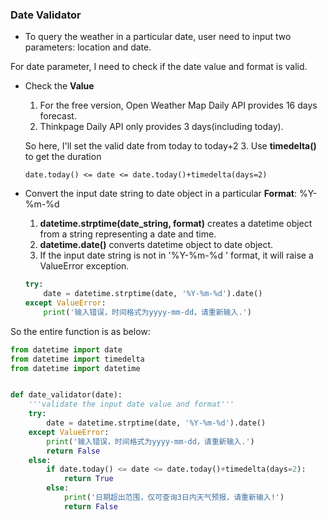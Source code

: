 ### Date Validator

* To query the weather in a particular date, user need to input two parameters: location and date.

For date parameter, I need to check if the date value and format is valid.
* Check the **Value**

    1. For the free version, Open Weather Map Daily API provides 16 days forecast.
    2. Thinkpage Daily API only provides 3 days(including today). 
    
    So here, I'll set the valid date from today to today+2
    3. Use **timedelta()** to get the duration
    
    ```
    date.today() <= date <= date.today()+timedelta(days=2)
    ```

* Convert the input date string to date object in a particular **Format**: %Y-%m-%d
    1. **datetime.strptime(date_string, format)** creates a datetime object from a string representing a date and time.
    2. **datetime.date()** converts datetime object to date object.
    3. If the input date string is not in '%Y-%m-%d
' format, it will raise a ValueError exception.

    ```python
    try:
        date = datetime.strptime(date, '%Y-%m-%d').date()
    except ValueError:
        print('输入错误，时间格式为yyyy-mm-dd，请重新输入.')
    ```
    
So the entire function is as below:
```python
from datetime import date
from datetime import timedelta
from datetime import datetime


def date_validator(date):
    '''validate the input date value and format'''
    try:
        date = datetime.strptime(date, '%Y-%m-%d').date()
    except ValueError:
        print('输入错误，时间格式为yyyy-mm-dd，请重新输入.')
        return False
    else:
        if date.today() <= date <= date.today()+timedelta(days=2):
            return True
        else:
            print('日期超出范围，仅可查询3日内天气预报，请重新输入!')
            return False
```